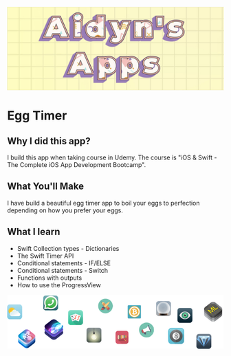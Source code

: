 ![Banner](Documentation/myBannerAidyn.jpg)

# Egg Timer

## Why I did this app?
I build this app when taking course in Udemy. The course is "iOS & Swift - The Complete iOS App Development Bootcamp". 

## What You'll Make

I have build a beautiful egg timer app to boil your eggs to perfection depending on how you prefer your eggs. 

## What I learn

* Swift Collection types - Dictionaries
* The Swift Timer API
* Conditional statements - IF/ELSE
* Conditional statements - Switch
* Functions with outputs
* How to use the ProgressView



![End Banner](Documentation/readme-end-banner.png)


